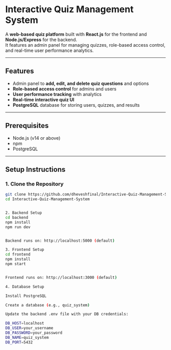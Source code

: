 # Interactive Quiz Management System

A **web-based quiz platform** built with **React.js** for the frontend and **Node.js/Express** for the backend.  
It features an admin panel for managing quizzes, role-based access control, and real-time user performance analytics.

---

## Features

- Admin panel to **add, edit, and delete quiz questions** and options  
- **Role-based access control** for admins and users  
- **User performance tracking** with analytics  
- **Real-time interactive quiz UI**  
- **PostgreSQL** database for storing users, quizzes, and results  

---



## Prerequisites

- Node.js (v14 or above)  
- npm  
- PostgreSQL  

---

## Setup Instructions

### 1. Clone the Repository

```bash
git clone https://github.com/dheveshfinal/Interactive-Quiz-Management-System.git
cd Interactive-Quiz-Management-System


2. Backend Setup
cd backend
npm install
npm run dev


Backend runs on: http://localhost:5000 (default)

3. Frontend Setup
cd frontend
npm install
npm start


Frontend runs on: http://localhost:3000 (default)

4. Database Setup

Install PostgreSQL

Create a database (e.g., quiz_system)

Update the backend .env file with your DB credentials:

DB_HOST=localhost
DB_USER=your_username
DB_PASSWORD=your_password
DB_NAME=quiz_system
DB_PORT=5432
